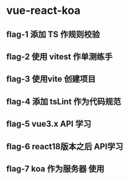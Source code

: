 
# vue-react-koa

## flag-1 添加 TS 作规则校验

## flag-2 使用 vitest 作单测练手

## flag-3 使用vite 创建项目

## flag-4 添加 tsLint 作为代码规范

## flag-5 vue3.x API 学习

## flag-6 react18版本之后 API学习

## flag-7 koa 作为服务器 使用

